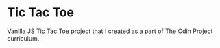 # Tic Tac Toe 

Vanilla JS Tic Tac Toe project that I created as a part of The Odin Project curriculum.
